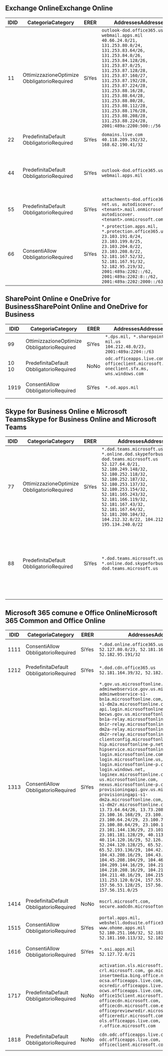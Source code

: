 <!--THIS FILE IS AUTOMATICALLY GENERATED. MANUAL CHANGES WILL BE OVERWRITTEN.-->
<!--Please contact the Office 365 Endpoints team with any questions.-->
<!--USGovDoD endpoints version 2019011100-->
<!--File generated 2019-01-11 11:00:03.3670-->

## <a name="exchange-online"></a><span data-ttu-id="a9bc9-101">Exchange Online</span><span class="sxs-lookup"><span data-stu-id="a9bc9-101">Exchange Online</span></span>

<span data-ttu-id="a9bc9-102">ID</span><span class="sxs-lookup"><span data-stu-id="a9bc9-102">ID</span></span> | <span data-ttu-id="a9bc9-103">Categoria</span><span class="sxs-lookup"><span data-stu-id="a9bc9-103">Category</span></span> | <span data-ttu-id="a9bc9-104">ER</span><span class="sxs-lookup"><span data-stu-id="a9bc9-104">ER</span></span> | <span data-ttu-id="a9bc9-105">Addresses</span><span class="sxs-lookup"><span data-stu-id="a9bc9-105">Addresses</span></span> | <span data-ttu-id="a9bc9-106">Porte</span><span class="sxs-lookup"><span data-stu-id="a9bc9-106">Ports</span></span>
-- | -------------------- | --- | ---------------------------------------------------------------------------------------------------------------------------------------------------------------------------------------------------------------------------------------------------------------------------------------------------------------------------------------------------------------------------------------------- | -------------------------------
<span data-ttu-id="a9bc9-107">1</span><span class="sxs-lookup"><span data-stu-id="a9bc9-107">1</span></span> | <span data-ttu-id="a9bc9-108">Ottimizzazione</span><span class="sxs-lookup"><span data-stu-id="a9bc9-108">Optimize</span></span><BR><span data-ttu-id="a9bc9-109">Obbligatorio</span><span class="sxs-lookup"><span data-stu-id="a9bc9-109">Required</span></span> | <span data-ttu-id="a9bc9-110">Sì</span><span class="sxs-lookup"><span data-stu-id="a9bc9-110">Yes</span></span> | `outlook-dod.office365.us, webmail.apps.mil`<BR>`40.66.24.0/21, 131.253.80.0/24, 131.253.83.64/26, 131.253.84.0/26, 131.253.84.128/26, 131.253.87.0/25, 131.253.87.128/28, 131.253.87.160/27, 131.253.87.192/28, 131.253.87.224/28, 131.253.88.16/28, 131.253.88.64/28, 131.253.88.80/28, 131.253.88.112/28, 131.253.88.176/28, 131.253.88.208/28, 131.253.88.224/28, 2001:489a:2200:500::/56` | <span data-ttu-id="a9bc9-111">**TCP:** 443, 80</span><span class="sxs-lookup"><span data-stu-id="a9bc9-111">**TCP:** 443, 80</span></span>
<span data-ttu-id="a9bc9-112">2</span><span class="sxs-lookup"><span data-stu-id="a9bc9-112">2</span></span> | <span data-ttu-id="a9bc9-113">Predefinita</span><span class="sxs-lookup"><span data-stu-id="a9bc9-113">Default</span></span><BR><span data-ttu-id="a9bc9-114">Obbligatorio</span><span class="sxs-lookup"><span data-stu-id="a9bc9-114">Required</span></span> | <span data-ttu-id="a9bc9-115">Sì</span><span class="sxs-lookup"><span data-stu-id="a9bc9-115">Yes</span></span> | `domains.live.com`<BR>`40.118.209.192/32, 168.62.190.41/32` | <span data-ttu-id="a9bc9-116">**TCP:** 443, 80</span><span class="sxs-lookup"><span data-stu-id="a9bc9-116">**TCP:** 443, 80</span></span>
<span data-ttu-id="a9bc9-117">4</span><span class="sxs-lookup"><span data-stu-id="a9bc9-117">4</span></span> | <span data-ttu-id="a9bc9-118">Predefinita</span><span class="sxs-lookup"><span data-stu-id="a9bc9-118">Default</span></span><BR><span data-ttu-id="a9bc9-119">Obbligatorio</span><span class="sxs-lookup"><span data-stu-id="a9bc9-119">Required</span></span> | <span data-ttu-id="a9bc9-120">Sì</span><span class="sxs-lookup"><span data-stu-id="a9bc9-120">Yes</span></span> | `outlook-dod.office365.us, webmail.apps.mil` | <span data-ttu-id="a9bc9-121">**TCP:** 143, 25, 587, 993, 995</span><span class="sxs-lookup"><span data-stu-id="a9bc9-121">**TCP:** 143, 25, 587, 993, 995</span></span>
<span data-ttu-id="a9bc9-122">5</span><span class="sxs-lookup"><span data-stu-id="a9bc9-122">5</span></span> | <span data-ttu-id="a9bc9-123">Predefinita</span><span class="sxs-lookup"><span data-stu-id="a9bc9-123">Default</span></span><BR><span data-ttu-id="a9bc9-124">Obbligatorio</span><span class="sxs-lookup"><span data-stu-id="a9bc9-124">Required</span></span> | <span data-ttu-id="a9bc9-125">Sì</span><span class="sxs-lookup"><span data-stu-id="a9bc9-125">Yes</span></span> | `attachments-dod.office365-net.us, autodiscover.<tenant>.mail.onmicrosoft.com, autodiscover.<tenant>.onmicrosoft.com` | <span data-ttu-id="a9bc9-126">**TCP:** 443, 80</span><span class="sxs-lookup"><span data-stu-id="a9bc9-126">**TCP:** 443, 80</span></span>
<span data-ttu-id="a9bc9-127">6</span><span class="sxs-lookup"><span data-stu-id="a9bc9-127">6</span></span> | <span data-ttu-id="a9bc9-128">Consenti</span><span class="sxs-lookup"><span data-stu-id="a9bc9-128">Allow</span></span><BR><span data-ttu-id="a9bc9-129">Obbligatorio</span><span class="sxs-lookup"><span data-stu-id="a9bc9-129">Required</span></span> | <span data-ttu-id="a9bc9-130">Sì</span><span class="sxs-lookup"><span data-stu-id="a9bc9-130">Yes</span></span> | `*.protection.apps.mil, *.protection.office365.us`<BR>`23.103.191.0/24, 23.103.199.0/25, 23.103.204.0/22, 23.103.208.0/22, 52.181.167.52/32, 52.181.167.91/32, 52.182.95.219/32, 2001:489a:2202::/62, 2001:489a:2202:8::/62, 2001:489a:2202:2000::/63` | <span data-ttu-id="a9bc9-131">**TCP:** 25, 443</span><span class="sxs-lookup"><span data-stu-id="a9bc9-131">**TCP:** 25, 443</span></span>

## <a name="sharepoint-online-and-onedrive-for-business"></a><span data-ttu-id="a9bc9-132">SharePoint Online e OneDrive for Business</span><span class="sxs-lookup"><span data-stu-id="a9bc9-132">SharePoint Online and OneDrive for Business</span></span>

<span data-ttu-id="a9bc9-133">ID</span><span class="sxs-lookup"><span data-stu-id="a9bc9-133">ID</span></span> | <span data-ttu-id="a9bc9-134">Categoria</span><span class="sxs-lookup"><span data-stu-id="a9bc9-134">Category</span></span> | <span data-ttu-id="a9bc9-135">ER</span><span class="sxs-lookup"><span data-stu-id="a9bc9-135">ER</span></span> | <span data-ttu-id="a9bc9-136">Addresses</span><span class="sxs-lookup"><span data-stu-id="a9bc9-136">Addresses</span></span> | <span data-ttu-id="a9bc9-137">Porte</span><span class="sxs-lookup"><span data-stu-id="a9bc9-137">Ports</span></span>
-- | -------------------- | --- | ---------------------------------------------------------------------------------------- | ----------------
<span data-ttu-id="a9bc9-138">9</span><span class="sxs-lookup"><span data-stu-id="a9bc9-138">9</span></span> | <span data-ttu-id="a9bc9-139">Ottimizzazione</span><span class="sxs-lookup"><span data-stu-id="a9bc9-139">Optimize</span></span><BR><span data-ttu-id="a9bc9-140">Obbligatorio</span><span class="sxs-lookup"><span data-stu-id="a9bc9-140">Required</span></span> | <span data-ttu-id="a9bc9-141">Sì</span><span class="sxs-lookup"><span data-stu-id="a9bc9-141">Yes</span></span> | `*.dps.mil, *.sharepoint-mil.us`<BR>`104.212.48.0/23, 2001:489a:2204::/63` | <span data-ttu-id="a9bc9-142">**TCP:** 443, 80</span><span class="sxs-lookup"><span data-stu-id="a9bc9-142">**TCP:** 443, 80</span></span>
<span data-ttu-id="a9bc9-143">10 </span><span class="sxs-lookup"><span data-stu-id="a9bc9-143">10</span></span> | <span data-ttu-id="a9bc9-144">Predefinita</span><span class="sxs-lookup"><span data-stu-id="a9bc9-144">Default</span></span><BR><span data-ttu-id="a9bc9-145">Obbligatorio</span><span class="sxs-lookup"><span data-stu-id="a9bc9-145">Required</span></span> | <span data-ttu-id="a9bc9-146">No</span><span class="sxs-lookup"><span data-stu-id="a9bc9-146">No</span></span> | `odc.officeapps.live.com, officeclient.microsoft.com, oneclient.sfx.ms, wns.windows.com` | <span data-ttu-id="a9bc9-147">**TCP:** 443, 80</span><span class="sxs-lookup"><span data-stu-id="a9bc9-147">**TCP:** 443, 80</span></span>
<span data-ttu-id="a9bc9-148">19</span><span class="sxs-lookup"><span data-stu-id="a9bc9-148">19</span></span> | <span data-ttu-id="a9bc9-149">Consenti</span><span class="sxs-lookup"><span data-stu-id="a9bc9-149">Allow</span></span><BR><span data-ttu-id="a9bc9-150">Obbligatorio</span><span class="sxs-lookup"><span data-stu-id="a9bc9-150">Required</span></span> | <span data-ttu-id="a9bc9-151">Sì</span><span class="sxs-lookup"><span data-stu-id="a9bc9-151">Yes</span></span> | `*.od.apps.mil` | <span data-ttu-id="a9bc9-152">**TCP:** 443, 80</span><span class="sxs-lookup"><span data-stu-id="a9bc9-152">**TCP:** 443, 80</span></span>

## <a name="skype-for-business-online-and-microsoft-teams"></a><span data-ttu-id="a9bc9-153">Skype for Business Online e Microsoft Teams</span><span class="sxs-lookup"><span data-stu-id="a9bc9-153">Skype for Business Online and Microsoft Teams</span></span>

<span data-ttu-id="a9bc9-154">ID</span><span class="sxs-lookup"><span data-stu-id="a9bc9-154">ID</span></span> | <span data-ttu-id="a9bc9-155">Categoria</span><span class="sxs-lookup"><span data-stu-id="a9bc9-155">Category</span></span> | <span data-ttu-id="a9bc9-156">ER</span><span class="sxs-lookup"><span data-stu-id="a9bc9-156">ER</span></span> | <span data-ttu-id="a9bc9-157">Addresses</span><span class="sxs-lookup"><span data-stu-id="a9bc9-157">Addresses</span></span> | <span data-ttu-id="a9bc9-158">Porte</span><span class="sxs-lookup"><span data-stu-id="a9bc9-158">Ports</span></span>
-- | -------------------- | --- | -------------------------------------------------------------------------------------------------------------------------------------------------------------------------------------------------------------------------------------------------------------------------------------------------------------------------------------------------------- | --------------------------------------------------
<span data-ttu-id="a9bc9-159">7</span><span class="sxs-lookup"><span data-stu-id="a9bc9-159">7</span></span> | <span data-ttu-id="a9bc9-160">Ottimizzazione</span><span class="sxs-lookup"><span data-stu-id="a9bc9-160">Optimize</span></span><BR><span data-ttu-id="a9bc9-161">Obbligatorio</span><span class="sxs-lookup"><span data-stu-id="a9bc9-161">Required</span></span> | <span data-ttu-id="a9bc9-162">Sì</span><span class="sxs-lookup"><span data-stu-id="a9bc9-162">Yes</span></span> | `*.dod.teams.microsoft.us, *.online.dod.skypeforbusiness.us, dod.teams.microsoft.us`<BR>`52.127.64.0/21, 52.180.249.148/32, 52.180.252.118/32, 52.180.252.187/32, 52.180.253.137/32, 52.180.253.154/32, 52.181.165.243/32, 52.181.166.119/32, 52.181.167.43/32, 52.181.167.64/32, 52.181.200.104/32, 104.212.32.0/22, 104.212.60.0/23, 195.134.240.0/22` | <span data-ttu-id="a9bc9-163">**TCP:** 443</span><span class="sxs-lookup"><span data-stu-id="a9bc9-163">**TCP:** 443</span></span><BR><span data-ttu-id="a9bc9-164">**UDP:** 3478, 3479, 3480, 3481</span><span class="sxs-lookup"><span data-stu-id="a9bc9-164">**UDP:** 3478, 3479, 3480, 3481</span></span>
<span data-ttu-id="a9bc9-165">8</span><span class="sxs-lookup"><span data-stu-id="a9bc9-165">8</span></span> | <span data-ttu-id="a9bc9-166">Predefinita</span><span class="sxs-lookup"><span data-stu-id="a9bc9-166">Default</span></span><BR><span data-ttu-id="a9bc9-167">Obbligatorio</span><span class="sxs-lookup"><span data-stu-id="a9bc9-167">Required</span></span> | <span data-ttu-id="a9bc9-168">Sì</span><span class="sxs-lookup"><span data-stu-id="a9bc9-168">Yes</span></span> | `*.dod.teams.microsoft.us, *.online.dod.skypeforbusiness.us, dod.teams.microsoft.us` | <span data-ttu-id="a9bc9-169">**TCP:** 5061, 50000-59999</span><span class="sxs-lookup"><span data-stu-id="a9bc9-169">**TCP:** 5061, 50000-59999</span></span><BR><span data-ttu-id="a9bc9-170">**UDP:** 50000-59999</span><span class="sxs-lookup"><span data-stu-id="a9bc9-170">**UDP:** 50000-59999</span></span>

## <a name="microsoft-365-common-and-office-online"></a><span data-ttu-id="a9bc9-171">Microsoft 365 comune e Office Online</span><span class="sxs-lookup"><span data-stu-id="a9bc9-171">Microsoft 365 Common and Office Online</span></span>

<span data-ttu-id="a9bc9-172">ID</span><span class="sxs-lookup"><span data-stu-id="a9bc9-172">ID</span></span> | <span data-ttu-id="a9bc9-173">Categoria</span><span class="sxs-lookup"><span data-stu-id="a9bc9-173">Category</span></span> | <span data-ttu-id="a9bc9-174">ER</span><span class="sxs-lookup"><span data-stu-id="a9bc9-174">ER</span></span> | <span data-ttu-id="a9bc9-175">Addresses</span><span class="sxs-lookup"><span data-stu-id="a9bc9-175">Addresses</span></span> | <span data-ttu-id="a9bc9-176">Porte</span><span class="sxs-lookup"><span data-stu-id="a9bc9-176">Ports</span></span>
-- | ------------------- | --- | ------------------------------------------------------------------------------------------------------------------------------------------------------------------------------------------------------------------------------------------------------------------------------------------------------------------------------------------------------------------------------------------------------------------------------------------------------------------------------------------------------------------------------------------------------------------------------------------------------------------------------------------------------------------------------------------------------------------------------------------------------------------------------------------------------------------------------------------------------------------------------------------------------------------------------------------------------------------------------------------------------------------------------------------------------------------------------------------------------------------------------------------------------------------------------------------------------------------------------------------------------------------------------------------------------------------------------------------------------------------------------------------------------------------------------------------------- | ----------------
<span data-ttu-id="a9bc9-177">11</span><span class="sxs-lookup"><span data-stu-id="a9bc9-177">11</span></span> | <span data-ttu-id="a9bc9-178">Consenti</span><span class="sxs-lookup"><span data-stu-id="a9bc9-178">Allow</span></span><BR><span data-ttu-id="a9bc9-179">Obbligatorio</span><span class="sxs-lookup"><span data-stu-id="a9bc9-179">Required</span></span> | <span data-ttu-id="a9bc9-180">Sì</span><span class="sxs-lookup"><span data-stu-id="a9bc9-180">Yes</span></span> | `*.dod.online.office365.us`<BR>`52.127.80.0/23, 52.181.164.39/32, 52.182.95.191/32` | <span data-ttu-id="a9bc9-181">**TCP:** 443</span><span class="sxs-lookup"><span data-stu-id="a9bc9-181">**TCP:** 443</span></span>
<span data-ttu-id="a9bc9-182">12</span><span class="sxs-lookup"><span data-stu-id="a9bc9-182">12</span></span> | <span data-ttu-id="a9bc9-183">Predefinita</span><span class="sxs-lookup"><span data-stu-id="a9bc9-183">Default</span></span><BR><span data-ttu-id="a9bc9-184">Obbligatorio</span><span class="sxs-lookup"><span data-stu-id="a9bc9-184">Required</span></span> | <span data-ttu-id="a9bc9-185">Sì</span><span class="sxs-lookup"><span data-stu-id="a9bc9-185">Yes</span></span> | `*.dod.cdn.office365.us`<BR>`52.181.164.39/32, 52.182.95.191/32` | <span data-ttu-id="a9bc9-186">**TCP:** 443</span><span class="sxs-lookup"><span data-stu-id="a9bc9-186">**TCP:** 443</span></span>
<span data-ttu-id="a9bc9-187">13</span><span class="sxs-lookup"><span data-stu-id="a9bc9-187">13</span></span> | <span data-ttu-id="a9bc9-188">Consenti</span><span class="sxs-lookup"><span data-stu-id="a9bc9-188">Allow</span></span><BR><span data-ttu-id="a9bc9-189">Obbligatorio</span><span class="sxs-lookup"><span data-stu-id="a9bc9-189">Required</span></span> | <span data-ttu-id="a9bc9-190">Sì</span><span class="sxs-lookup"><span data-stu-id="a9bc9-190">Yes</span></span> | `*.gov.us.microsoftonline.com, adminwebservice.gov.us.microsoftonline.com, adminwebservice-s1-bn1a.microsoftonline.com, adminwebservice-s1-dm2a.microsoftonline.com, api.login.microsoftonline.com, becws.gov.us.microsoftonline.com, bws-s1-bn1a-relay.microsoftonline.com, bws-s1-bn1r-relay.microsoftonline.com, bws-s1-dm2a-relay.microsoftonline.com, bws-s1-dm2r-relay.microsoftonline.com, clientconfig.microsoftonline-p.net, hip.microsoftonline-p.net, hipservice.microsoftonline.com, login.microsoftonline.com, login.microsoftonline.us, login.microsoftonline-p.com, login.windows.net, loginex.microsoftonline.com, login-us.microsoftonline.com, nexus.microsoftonline-p.com, provisioningapi.gov.us.microsoftonline.com, provisioningapi-s1-dm2a.microsoftonline.com, provisioningapi-s1-dm2r.microsoftonline.com`<BR>`13.73.64.64/26, 13.73.208.128/25, 23.100.16.168/29, 23.100.32.136/29, 23.100.64.24/29, 23.100.72.32/29, 23.100.80.64/29, 23.100.120.64/29, 23.101.144.136/29, 23.101.165.168/29, 23.101.181.128/29, 40.113.192.16/29, 40.114.120.16/29, 52.126.194.0/23, 52.244.120.128/25, 65.52.1.16/29, 65.52.193.136/29, 104.42.72.16/29, 104.43.208.16/29, 104.43.240.16/29, 104.45.208.104/29, 104.46.112.8/29, 104.209.144.16/29, 104.210.48.8/29, 104.210.208.16/29, 104.211.16.16/29, 104.211.48.16/29, 104.215.96.24/29, 131.253.120.0/24, 157.55.59.128/25, 157.56.53.128/25, 157.56.58.0/25, 157.56.151.0/25` | <span data-ttu-id="a9bc9-191">**TCP:** 443</span><span class="sxs-lookup"><span data-stu-id="a9bc9-191">**TCP:** 443</span></span>
<span data-ttu-id="a9bc9-192">14</span><span class="sxs-lookup"><span data-stu-id="a9bc9-192">14</span></span> | <span data-ttu-id="a9bc9-193">Predefinita</span><span class="sxs-lookup"><span data-stu-id="a9bc9-193">Default</span></span><BR><span data-ttu-id="a9bc9-194">Obbligatorio</span><span class="sxs-lookup"><span data-stu-id="a9bc9-194">Required</span></span> | <span data-ttu-id="a9bc9-195">No</span><span class="sxs-lookup"><span data-stu-id="a9bc9-195">No</span></span> | `mscrl.microsoft.com, secure.aadcdn.microsoftonline-p.com` | <span data-ttu-id="a9bc9-196">**TCP:** 443</span><span class="sxs-lookup"><span data-stu-id="a9bc9-196">**TCP:** 443</span></span>
<span data-ttu-id="a9bc9-197">15</span><span class="sxs-lookup"><span data-stu-id="a9bc9-197">15</span></span> | <span data-ttu-id="a9bc9-198">Consenti</span><span class="sxs-lookup"><span data-stu-id="a9bc9-198">Allow</span></span><BR><span data-ttu-id="a9bc9-199">Obbligatorio</span><span class="sxs-lookup"><span data-stu-id="a9bc9-199">Required</span></span> | <span data-ttu-id="a9bc9-200">Sì</span><span class="sxs-lookup"><span data-stu-id="a9bc9-200">Yes</span></span> | `portal.apps.mil, webshell.dodsuite.office365.us, www.ohome.apps.mil`<BR>`52.180.251.166/32, 52.181.160.19/32, 52.181.160.113/32, 52.182.92.132/32` | <span data-ttu-id="a9bc9-201">**TCP:** 443</span><span class="sxs-lookup"><span data-stu-id="a9bc9-201">**TCP:** 443</span></span>
<span data-ttu-id="a9bc9-202">16</span><span class="sxs-lookup"><span data-stu-id="a9bc9-202">16</span></span> | <span data-ttu-id="a9bc9-203">Consenti</span><span class="sxs-lookup"><span data-stu-id="a9bc9-203">Allow</span></span><BR><span data-ttu-id="a9bc9-204">Obbligatorio</span><span class="sxs-lookup"><span data-stu-id="a9bc9-204">Required</span></span> | <span data-ttu-id="a9bc9-205">Sì</span><span class="sxs-lookup"><span data-stu-id="a9bc9-205">Yes</span></span> | `*.osi.apps.mil`<BR>`52.127.72.0/21` | <span data-ttu-id="a9bc9-206">**TCP:** 443</span><span class="sxs-lookup"><span data-stu-id="a9bc9-206">**TCP:** 443</span></span>
<span data-ttu-id="a9bc9-207">17</span><span class="sxs-lookup"><span data-stu-id="a9bc9-207">17</span></span> | <span data-ttu-id="a9bc9-208">Predefinita</span><span class="sxs-lookup"><span data-stu-id="a9bc9-208">Default</span></span><BR><span data-ttu-id="a9bc9-209">Obbligatorio</span><span class="sxs-lookup"><span data-stu-id="a9bc9-209">Required</span></span> | <span data-ttu-id="a9bc9-210">No</span><span class="sxs-lookup"><span data-stu-id="a9bc9-210">No</span></span> | `activation.sls.microsoft.com, crl.microsoft.com, go.microsoft.com, insertmedia.bing.office.net, ocsa.officeapps.live.com, ocsredir.officeapps.live.com, ocws.officeapps.live.com, office15client.microsoft.com, officecdn.microsoft.com, officecdn.microsoft.com.edgesuite.net, officepreviewredir.microsoft.com, officeredir.microsoft.com, ols.officeapps.live.com, r.office.microsoft.com` | <span data-ttu-id="a9bc9-211">**TCP:** 443, 80</span><span class="sxs-lookup"><span data-stu-id="a9bc9-211">**TCP:** 443, 80</span></span>
<span data-ttu-id="a9bc9-212">18</span><span class="sxs-lookup"><span data-stu-id="a9bc9-212">18</span></span> | <span data-ttu-id="a9bc9-213">Predefinita</span><span class="sxs-lookup"><span data-stu-id="a9bc9-213">Default</span></span><BR><span data-ttu-id="a9bc9-214">Obbligatorio</span><span class="sxs-lookup"><span data-stu-id="a9bc9-214">Required</span></span> | <span data-ttu-id="a9bc9-215">No</span><span class="sxs-lookup"><span data-stu-id="a9bc9-215">No</span></span> | `cdn.odc.officeapps.live.com, odc.officeapps.live.com, officeclient.microsoft.com` | <span data-ttu-id="a9bc9-216">**TCP:** 443, 80</span><span class="sxs-lookup"><span data-stu-id="a9bc9-216">**TCP:** 443, 80</span></span>
